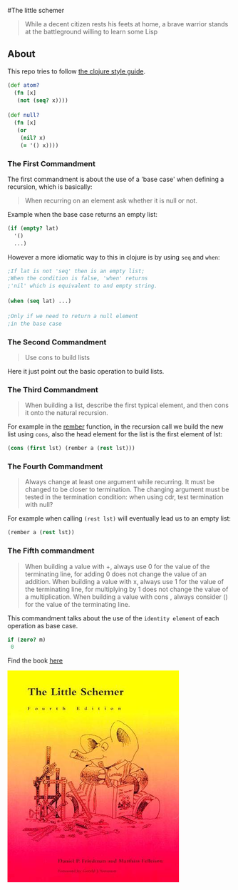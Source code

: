 #The little schemer

> While a decent citizen rests his feets at home,
> a brave warrior stands at the battleground willing to learn some Lisp

## About

This repo tries to follow [the clojure style guide](https://github.com/bbatsov/clojure-style-guide).


```clojure
(def atom?
  (fn [x]
   (not (seq? x))))

(def null?
  (fn [x]
   (or
    (nil? x)
    (= '() x))))
```
### The First Commandment
The first commandment is about the use of a 'base case' when defining a recursion, which is basically:
> When recurring on an element ask whether it is null or not.

Example when the base case returns an empty list:

```clojure
(if (empty? lat)
  '()
  ...)
```

However a more idiomatic way to this in clojure is by using `seq` and `when`:

```clojure
;If lat is not 'seq' then is an empty list;
;When the condition is false, 'when' returns
;'nil' which is equivalent to and empty string.

(when (seq lat) ...)

;Only if we need to return a null element
;in the base case
```

### The Second Commandment

> Use cons to build lists

Here it just point out the basic operation to build lists.

### The Third Commandment

> When building a list, describe the first typical element, and then cons it onto the natural recursion.

For example in the [rember](3_ConsTheMagnificent/rember.clj) function, in the recursion call we build the new list
using `cons`, also the head element for the list is the first element of lst:

```clojure
(cons (first lst) (rember a (rest lst)))
```

### The Fourth Commandment

>Always change at least one argument while recurring. It
>must be changed to be closer to termination. The changing
>argument must be tested in the termination condition:
>when using cdr, test termination with null?

For example when calling `(rest lst)` will eventually lead us to an empty list:
```clojure
(rember a (rest lst))
```

### The Fifth commandment

>When building a value with +, always use 0 for the value of the
>terminating line, for adding 0 does not change the value of an
>addition.
>When building a value with x, always use 1 for the value of the
>terminating line, for multiplying by 1 does not change the value
>of a multiplication.
>When building a value with cons , always consider () for the value
>of the terminating line. 

This commandment talks about the use of the `identity element` of each
operation as base case.

```clojure
if (zero? m)
 0
```

Find the book
[here](https://www.amazon.com/Little-Schemer-Daniel-P-Friedman/dp/0262560992/ref=sr_1_1?ie=UTF8&qid=1473739422&sr=8-1&keywords=little+schemer)

![cover](/img/readimg.jpg)
